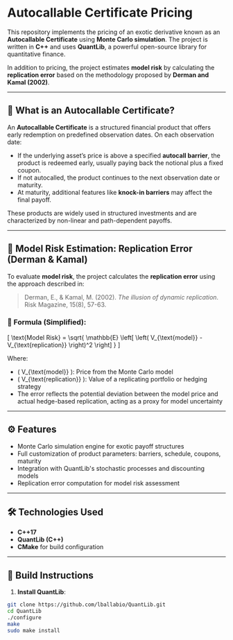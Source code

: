 # Autocallable Certificate Pricing

This repository implements the pricing of an exotic derivative known as an **Autocallable Certificate** using **Monte Carlo simulation**. The project is written in **C++** and uses **QuantLib**, a powerful open-source library for quantitative finance.

In addition to pricing, the project estimates **model risk** by calculating the **replication error** based on the methodology proposed by **Derman and Kamal (2002)**.

---

## 📌 What is an Autocallable Certificate?

An **Autocallable Certificate** is a structured financial product that offers early redemption on predefined observation dates. On each observation date:

- If the underlying asset’s price is above a specified **autocall barrier**, the product is redeemed early, usually paying back the notional plus a fixed coupon.
- If not autocalled, the product continues to the next observation date or maturity.
- At maturity, additional features like **knock-in barriers** may affect the final payoff.

These products are widely used in structured investments and are characterized by non-linear and path-dependent payoffs.

---

## 🧮 Model Risk Estimation: Replication Error (Derman & Kamal)

To evaluate **model risk**, the project calculates the **replication error** using the approach described in:

> Derman, E., & Kamal, M. (2002). *The illusion of dynamic replication*. Risk Magazine, 15(8), 57-63.

### 📐 Formula (Simplified):

\[
\text{Model Risk} = \sqrt{ \mathbb{E} \left[ \left( V_{\text{model}} - V_{\text{replication}} \right)^2 \right] }
\]

Where:

- \( V_{\text{model}} \): Price from the Monte Carlo model  
- \( V_{\text{replication}} \): Value of a replicating portfolio or hedging strategy  
- The error reflects the potential deviation between the model price and actual hedge-based replication, acting as a proxy for model uncertainty

---

## ⚙️ Features

- Monte Carlo simulation engine for exotic payoff structures  
- Full customization of product parameters: barriers, schedule, coupons, maturity  
- Integration with QuantLib's stochastic processes and discounting models  
- Replication error computation for model risk assessment

---

## 🛠️ Technologies Used

- **C++17**  
- **QuantLib (C++)**  
- **CMake** for build configuration

---

## 🔧 Build Instructions

1. **Install QuantLib**:

```bash
git clone https://github.com/lballabio/QuantLib.git
cd QuantLib
./configure
make
sudo make install
